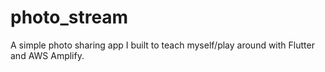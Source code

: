 # photo_stream

A simple photo sharing app I built to teach myself/play around with Flutter and AWS Amplify.

